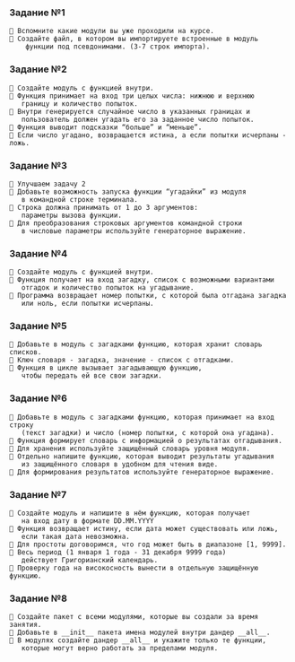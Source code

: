 ### Задание №1
    📌 Вспомните какие модули вы уже проходили на курсе.
    📌 Создайте файл, в котором вы импортируете встроенные в модуль 
        функции под псевдонимами. (3-7 строк импорта).

### Задание №2
    📌 Создайте модуль с функцией внутри.
    📌 Функция принимает на вход три целых числа: нижнюю и верхнюю 
       границу и количество попыток.
    📌 Внутри генерируется случайное число в указанных границах и 
       пользователь должен угадать его за заданное число попыток.
    📌 Функция выводит подсказки “больше” и “меньше”.
    📌 Если число угадано, возвращается истина, а если попытки исчерпаны - ложь.

### Задание №3
    📌 Улучшаем задачу 2
    📌 Добавьте возможность запуска функции “угадайки” из модуля 
       в командной строке терминала.
    📌 Строка должна принимать от 1 до 3 аргументов:
       параметры вызова функции.
    📌 Для преобразования строковых аргументов командной строки 
       в числовые параметры используйте генераторное выражение.

### Задание №4
    📌 Создайте модуль с функцией внутри.
    📌 Функция получает на вход загадку, список с возможными вариантами 
       отгадок и количество попыток на угадывание.
    📌 Программа возвращает номер попытки, с которой была отгадана загадка 
       или ноль, если попытки исчерпаны.

### Задание №5
    📌 Добавьте в модуль с загадками функцию, которая хранит словарь списков.
    📌 Ключ словаря - загадка, значение - список с отгадками.
    📌 Функция в цикле вызывает загадывающую функцию, 
       чтобы передать ей все свои загадки.

### Задание №6
    📌 Добавьте в модуль с загадками функцию, которая принимает на вход строку 
       (текст загадки) и число (номер попытки, с которой она угадана).
    📌 Функция формирует словарь с информацией о результатах отгадывания.
    📌 Для хранения используйте защищённый словарь уровня модуля.
    📌 Отдельно напишите функцию, которая выводит результаты угадывания 
       из защищённого словаря в удобном для чтения виде.
    📌 Для формирования результатов используйте генераторное выражение.

### Задание №7
    📌 Создайте модуль и напишите в нём функцию, которая получает 
       на вход дату в формате DD.MM.YYYY
    📌 Функция возвращает истину, если дата может существовать или ложь, 
       если такая дата невозможна.
    📌 Для простоты договоримся, что год может быть в диапазоне [1, 9999].
    📌 Весь период (1 января 1 года - 31 декабря 9999 года)
       действует Григорианский календарь.
    📌 Проверку года на високосность вынести в отдельную защищённую функцию.

### Задание №8
    📌 Создайте пакет с всеми модулями, которые вы создали за время занятия.
    📌 Добавьте в __init__ пакета имена модулей внутри дандер __all__.
    📌 В модулях создайте дандер __all__ и укажите только те функции, 
       которые могут верно работать за пределами модуля.